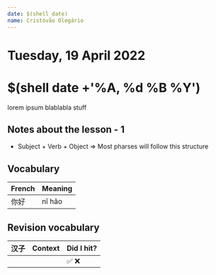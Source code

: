 ```yaml
---
date: $(shell date)
name: Cristóvão Olegário
---
```


# Tuesday, 19 April 2022

# $(shell date +'%A, %d %B %Y')

lorem ipsum blablabla stuff

## Notes about the lesson - 1

- Subject + Verb + Object => Most pharses will follow this structure

## Vocabulary

| French | Meaning |
| ------ | ------- |
| 你好   | nǐ hǎo  |

## Revision vocabulary

| 汉子 | Context | Did I hit? |
| ---- | ------- | ---------- |
|      |         | ✅ ❌      |
